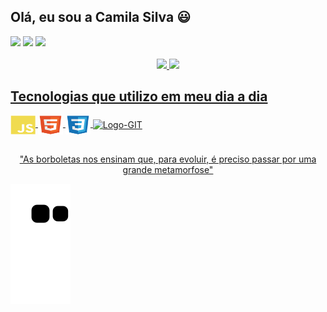 ## Olá, eu sou a Camila Silva &#128515;
<div> 
  <a href="#" target="_blank"><img src="https://img.shields.io/badge/Discord-7289DA?style=for-the-badge&logo=discord&logoColor=white" target="_blank"></a> 
  <a href = "mailto:cf.silv466@gmail.com"><img src="https://img.shields.io/badge/-Gmail-%23333?style=for-the-badge&logo=gmail&logoColor=white" target="_blank"></a>
  <a href=" www.linkedin.com/in/camila-silv" target="_blank"><img src="https://img.shields.io/badge/-LinkedIn-%230077B5?style=for-the-badge&logo=linkedin&logoColor=white" target="_blank"></a> 
<div align="center">
  <a href="https://github.com/Camila-silv">
    <br> 
  <img height="160em" src="https://github-readme-stats.vercel.app/api?username=Camila-silv&show_icons=true&theme=synthwave&include_all_commits=true&count_private=true"/>
  <img height="160em" src="https://github-readme-stats.vercel.app/api/top-langs/?username=Camila-silv&langs_count=16&theme=synthwave&layout=compact"/>

</div>
  
## Tecnologias que utilizo em meu dia a dia 
 
<div style="display: inline_block">
  <img align="center" alt="Logo-Js" height="30" width="40" src="https://raw.githubusercontent.com/devicons/devicon/master/icons/javascript/javascript-plain.svg">
  <img align="center" alt="Logo-HTML" height="30" width="40" src="https://raw.githubusercontent.com/devicons/devicon/master/icons/html5/html5-original.svg">
  <img align="center" alt="Logo-CSS" height="30" width="40" src="https://raw.githubusercontent.com/devicons/devicon/master/icons/css3/css3-original.svg">
  <img align="center" alt="Logo-GIT" height="30" width="40" src="https://cdn.jsdelivr.net/gh/devicons/devicon/icons/git/git-original.svg">
  
  
  <div>
    <br>
    <p align="center">"As borboletas nos ensinam que, para evoluir, é preciso passar por uma grande metamorfose"</p> 
  </div>
    
  ![Snake animation](https://github.com/rafaballerini/rafaballerini/blob/output/github-contribution-grid-snake.svg)
</div>
  
  
  
